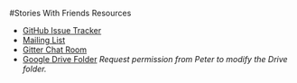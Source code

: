 #Stories With Friends Resources

* [GitHub Issue Tracker](https://github.com/empirical-org/Stories-With-Friends/issues?state=open)
* [Mailing List](https://groups.google.com/forum/embed/?place=forum/quill-stories#!forum/quill-stories)
* [Gitter Chat Room](https://gitter.im/empirical-org/Stories-With-Friends)
* [Google Drive Folder](https://drive.google.com/folderview?id=0BxnurkJj9VglREJjMk9xbmhjV2c&usp=sharing)
*Request permission from Peter to modify the Drive folder.*
